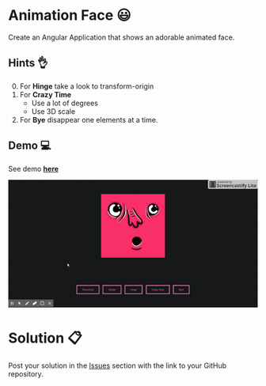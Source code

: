 # Animation Face 😃

Create an Angular Application that shows an adorable animated face.

## Hints 👌

0. For **Hinge** take a look to  transform-origin
0. For **Crazy Time**
   - Use a lot of degrees
   - Use 3D scale 
0. For **Bye** disappear one elements at a time.

## Demo 💻

See demo **[here](https://ltciro.github.io/face-animation/)**

![Demo](demo.gif)

# Solution 📋

Post your solution in the [Issues](https://github.com/angular-medellin/challenges/issues) section with the link to your GitHub repository.
